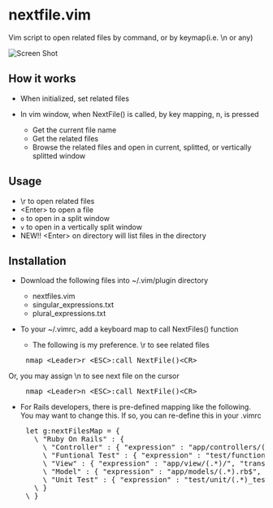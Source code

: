 nextfile.vim
=============

Vim script to open related files by command, or by keymap(i.e. \n or any)

![Screen Shot](http://i.imgur.com/tQMYsBA.png)

How it works
------------

* When initialized, set related files
* In vim window, when NextFile() is called, by key mapping, <leader>n, is pressed

  * Get the current file name
  * Get the related files
  * Browse the related files and open in current, splitted, or vertically splitted window

Usage
-------
  * \r to open related files
  * &lt;Enter> to open a file
  * `o` to open in a split window
  * `v` to open in a vertically split window
  * NEW!! &lt;Enter> on directory will list files in the directory

Installation
------------

* Download the following files into ~/.vim/plugin directory 
  * nextfiles.vim
  * singular_expressions.txt
  * plural_expressions.txt

* To your ~/.vimrc, add a keyboard map to call NextFiles() function
  * The following is my preference. \r to see related files
<pre>
    nmap &lt;Leader>r &lt;ESC>:call NextFile()&lt;CR>
</pre>
  Or, you may assign \n to see next file on the cursor
<pre>
    nmap &lt;Leader>n &lt;ESC>:call NextFile()&lt;CR>
</pre>

* For Rails developers, there is pre-defined mapping like the following. You may want to change this. If so, you can re-define this in your .vimrc

<pre>
    let g:nextFilesMap = {
      \ "Ruby On Rails" : {
        \ "Controller" : { "expression" : "app/controllers/(.*)_controller.rb$", "transform" : "pluralize" },
        \ "Funtional Test" : { "expression" : "test/functional/(.*)_controller_test.rb$", "transform" : "pluralize" },
        \ "View" : { "expression" : "app/view/(.*)/", "transform" : "pluralize" },
        \ "Model" : { "expression" : "app/models/(.*).rb$", "transform" : "singularize" },
        \ "Unit Test" : { "expression" : "test/unit/(.*)_test.rb$", "transform" : "singularize" }
      \ }
    \ }
</pre>
